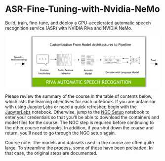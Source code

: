# ASR-Fine-Tuning-with-Nvidia-NeMo

Build, train, fine-tune, and deploy a GPU-accelerated
automatic speech recognition service (ASR) with NVIDIA Riva and NVIDIA NeMo. 

<img src="images/flow_custom_asr.png" width=1000>

Please review the summary of the course in the table of contents below, which lists the learning objectives for each notebook.  If you are unfamiliar with using JupyterLabs or need a quick refresher, begin with the [JupyterLabs](002_JupyterLabs.ipynb) notebook.  Otherwise, jump to the [NGC Setup](003_NGC_Setup.ipynb) notebook to enter your credentials so that you'll be able to download the containers and model files for the course. The NGC step is required before continuing to the other course notebooks.  In addition, if you shut down the course and return, you'll need to go through the NGC setup again.

Course note: The models and datasets used in the course are often quite large.  To streamline the process, some of these have been preloaded. In that case, the original steps are documented.
